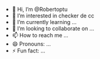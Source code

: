 - 👋 Hi, I’m @Robertoptu
- 👀 I’m interested in checker de cc
- 🌱 I’m currently learning ...
- 💞️ I’m looking to collaborate on ...
- 📫 How to reach me ...
- 😄 Pronouns: ...
- ⚡ Fun fact: ...

<!---
Robertoptu/Robertoptu is a ✨ special ✨ repository because its `README.md` (this file) appears on your GitHub profile.
You can click the Preview link to take a look at your changes.
--->
